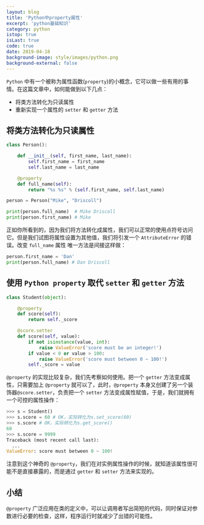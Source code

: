 ```yaml
---
layout: blog
title: 'Python中property属性'
excerpt: 'python基础知识'
category: python
istop: true
isLast: true
code: true
date: 2019-04-18
background-image: style/images/python.png
background-external: false
---
```


`Python` 中有一个被称为属性函数(`property`)的小概念，它可以做一些有用的事情。在这篇文章中，如何能做到以下几点：

-   将类方法转化为只读属性
-   重新实现一个属性的 `setter` 和 `getter` 方法

## 将类方法转化为只读属性

```python
class Person():

    def __init__(self, first_name, last_name):
        self.first_name = first_name
        self.last_name = last_name

    @property
    def full_name(self):
        return "%s %s" % (self.first_name, self.last_name)

person = Person("Mike", "Driscoll")

print(person.full_name)  # Mike Driscoll
print(person.first_name) # Mike
```

正如你所看到的，因为我们将方法转化成属性，我们可以正常的使用点符号访问它。但是我们试图将属性设置为其他值，我们将引发一个 `AttributeError` 的错误。改变 `full_name` 属性 唯一方法是间接这样做：

```python
person.first_name = 'Dan'
print(person.full_name) # Dan Driscoll
```

## 使用 `Python property` 取代 `setter` 和 `getter` 方法

```python
class Student(object):

    @property
    def score(self):
        return self._score

    @score.setter
    def score(self, value):
        if not isinstance(value, int):
            raise ValueError('score must be an integer!')
        if value < 0 or value > 100:
            raise ValueError('score must between 0 ~ 100!')
        self._score = value
```

`@property` 的实现比较复杂，我们先考察如何使用。把一个 `getter` 方法变成属性，只需要加上 `@property` 就可以了，此时，`@property` 本身又创建了另一个装饰器`@score.setter`，负责把一个 `setter` 方法变成属性赋值，于是，我们就拥有一个可控的属性操作：

```python
>>> s = Student()
>>> s.score = 60 # OK，实际转化为s.set_score(60)
>>> s.score # OK，实际转化为s.get_score()
60
>>> s.score = 9999
Traceback (most recent call last):
  ...
ValueError: score must between 0 ~ 100!
```

注意到这个神奇的 `@property`，我们在对实例属性操作的时候，就知道该属性很可能不是直接暴露的，而是通过 `getter` 和 `setter` 方法来实现的。

## 小结

`@property` 广泛应用在类的定义中，可以让调用者写出简短的代码，同时保证对参数进行必要的检查，这样，程序运行时就减少了出错的可能性。
